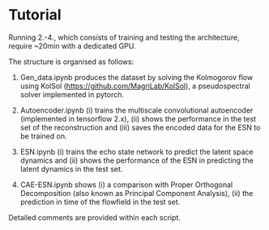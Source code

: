 # Tutorial

Running 2.-4., which consists of training and testing the architecture, require ~20min with a dedicated GPU.

The structure is organised as follows:

1. Gen_data.ipynb produces the dataset by solving the Kolmogorov flow using KolSol (https://github.com/MagriLab/KolSol), a pseudospectral solver implemented in pytorch.

2. Autoencoder.ipynb (i) trains the multiscale convolutional autoencoder (implemented in tensorflow 2.x), (ii) shows the performance in the test set of the reconstruction and (iii) saves the encoded data for the ESN to be trained on.

3. ESN.ipynb (i) trains the echo state network to predict the latent space dynamics and (ii) shows the performance of the ESN in predicting the latent dynamics in the test set.

4. CAE-ESN.ipynb shows (i) a comparison with Proper Orthogonal Decomposition (also known as Principal Component Analysis), (ii) the prediction in time of the flowfield in the test set.


Detailed comments are provided within each script.
